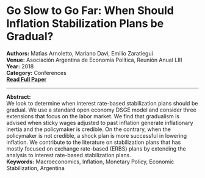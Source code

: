 # Go Slow to Go Far: When Should Inflation Stabilization Plans be Gradual?

**Authors:** Matìas Arnoletto, Mariano Davi, Emilio Zaratiegui  
**Venue:** Asociación Argentina de Economía Política, Reunión Anual LIII  
**Year:** 2018  
**Category:** Conferences  
**[Read Full Paper](https://papers.ssrn.com/sol3/papers.cfm?abstract_id=3239401)**

---

**Abstract:**  
We look to determine when interest rate-based stabilization plans should be gradual. We use a standard open economy DSGE model and consider three extensions that focus on the labor market. We find that gradualism is advised when sticky wages adjusted to past inflation generate inflationary inertia and the policymaker is credible. On the contrary, when the policymaker is not credible, a shock plan is more successful in lowering inflation. We contribute to the literature on stabilization plans that has mostly focused on exchange rate-based (ERBS) plans by extending the analysis to interest rate-based stabilization plans.  
**Keywords:** Macroeconomics, Inflation, Monetary Policy, Economic Stabilization, Argentina



